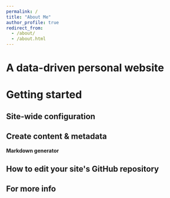 ```yaml
---
permalink: /
title: "About Me"
author_profile: true
redirect_from: 
  - /about/
  - /about.html
---
```




A data-driven personal website
======

Getting started
======


Site-wide configuration
------


Create content & metadata
------


**Markdown generator**



How to edit your site's GitHub repository
------



For more info
------
